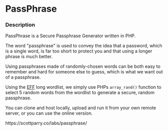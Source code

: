 # PassPhrase

### Description
<p>PassPhrase is a Secure Passphrase Generator written in PHP.</p>

<p>The word "passphrase" is used to convey the idea that a password, which is a single word, is far too short to protect you and that using a longer phrase is much better.</p>

<p>Using passphrases made of randomly-chosen words can be both easy to remember and hard for someone else to guess, which is what we want out of a passphrase.</p>

<p>Using the <a href="//www.eff.org/" title="Electronic Frontier Foundation" target="_blank">EFF</a> long wordlist, we simply use PHPs <code>array_rand()</code> function to select 5 random words from the wordlist to generate a secure, random passphrase.</p>

<p>You can clone and host locally, upload and run it from your own remote server, or you can use the online version.</p>

<p>https://scottparry.co/labs/passphrase/</p>